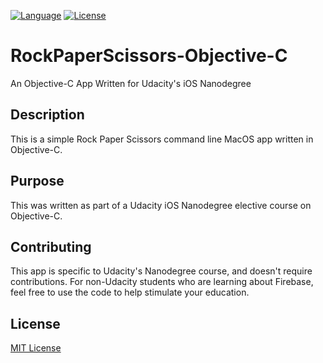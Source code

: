 [![Language](https://img.shields.io/badge/language-Objective--C-brightgreen.svg)](https://developer.apple.com/reference/objectivec)
[![License](https://img.shields.io/github/license/mashape/apistatus.svg)](license.md)

# RockPaperScissors-Objective-C
An Objective-C App Written for Udacity's iOS Nanodegree

## Description

This is a simple Rock Paper Scissors command line MacOS app written in Objective-C.

## Purpose

This was written as part of a Udacity iOS Nanodegree elective course on Objective-C.

## Contributing

This app is specific to Udacity's Nanodegree course, and doesn't require contributions.  For non-Udacity students who are learning about Firebase, feel free to use the code to help stimulate your education.

## License
[MIT License](license.md)
